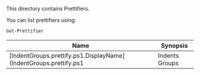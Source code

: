 This directory contains Prettifiers.

You can list prettifiers using:

~~~PowerShell
Get-Prettifier
~~~


|Name                                                             |Synopsis      |
|-----------------------------------------------------------------|--------------|
|[IndentGroups.prettify.ps1.DisplayName](IndentGroups.prettify.ps1|Indents Groups|





